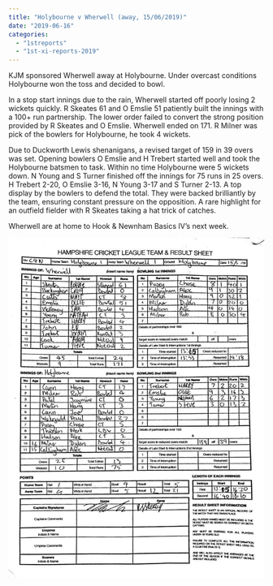 ```yaml
---
title: "Holybourne v Wherwell (away, 15/06/2019)"
date: "2019-06-16"
categories: 
  - "1streports"
  - "1st-xi-reports-2019"
---
```


KJM sponsored Wherwell away at Holybourne. Under overcast conditions Holybourne won the toss and decided to bowl.

In a stop start innings due to the rain, Wherwell started off poorly losing 2 wickets quickly. R Skeates 61 and O Emslie 51 patiently built the innings with a 100+ run partnership. The lower order failed to convert the strong position provided by R Skeates and O Emslie. Wherwell ended on 171. R Milner was pick of the bowlers for Holybourne, he took 4 wickets.

Due to Duckworth Lewis shenanigans, a revised target of 159 in 39 overs was set. Opening bowlers O Emslie and H Trebert started well and took the Holybourne batsmen to task. Within no time Holybourne were 5 wickets down. N Young and S Turner finished off the innings for 75 runs in 25 overs. H Trebert 2-20, O Emslie 3-16, N Young 3-17 and S Turner 2-13. A top display by the bowlers to defend the total. They were backed brilliantly by the team, ensuring constant pressure on the opposition. A rare highlight for an outfield fielder with R Skeates taking a hat trick of catches.

Wherwell are at home to Hook & Newnham Basics IV’s next week.

[![Holybourne v Wherwell (away, 15/06/2019)](images/20190615-Holybourne-768x1024.jpg)](https://www.wherwellcc.co.uk/wp-content/uploads/2019/06/20190615-Holybourne.jpg)
